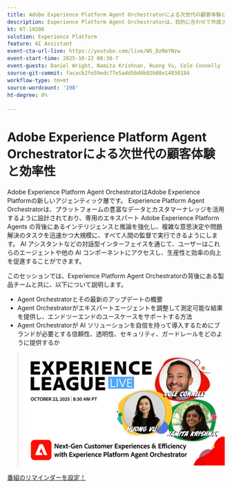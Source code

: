 ```yaml
---
title: Adobe Experience Platform Agent Orchestratorによる次世代の顧客体験と効率性
description: Experience Platform Agent Orchestratorは、目的に合わせて作成されたエキスパート Adobe Experience Platform エージェントの背後にあるインテリジェンスと推論を強化し、複雑な意思決定や問題解決のタスクを迅速かつ大規模に実行できるようにします。
kt: KT-19206
solution: Experience Platform
feature: AI Assistant
event-cta-url-live: https://youtube.com/live/WS_DzRmYNzw
event-start-time: 2025-10-22 08:30-7
event-guests: Daniel Wright, Namita Krishnan, Huong Vu, Cole Connelly
source-git-commit: facacb2fe59edc77e5add50d4b02b08e14030184
workflow-type: tm+mt
source-wordcount: '198'
ht-degree: 0%

---
```


# Adobe Experience Platform Agent Orchestratorによる次世代の顧客体験と効率性

Adobe Experience Platform Agent OrchestratorはAdobe Experience Platformの新しいアジェンティック層です。 Experience Platform Agent Orchestratorは、プラットフォームの豊富なデータとカスタマーナレッジを活用するように設計されており、専用のエキスパート Adobe Experience Platform Agents の背後にあるインテリジェンスと推論を強化し、複雑な意思決定や問題解決のタスクを迅速かつ大規模に、すべて人間の監督で実行できるようにします。 AI アシスタントなどの対話型インターフェイスを通じて、ユーザーはこれらのエージェントや他の AI コンポーネントにアクセスし、生産性と効率の向上を促進することができます。

このセッションでは、Experience Platform Agent Orchestratorの背後にある製品チームと共に、以下について説明します。

* Agent Orchestratorとその最新のアップデートの概要
* Agent Orchestratorがエキスパートエージェントを調整して測定可能な結果を提供し、エンドツーエンドのユースケースをサポートする方法
* Agent Orchestratorが AI ソリューションを自信を持って導入するためにブランドが必要とする信頼性、透明性、セキュリティ、ガードレールをどのように提供するか

> ![&#x200B; バナーを表示 &#x200B;](assets/WebBanner-v2-Oct22-2025.jpg)

[&#x200B; 番組のリマインダーを設定！](https://youtube.com/live/WS_DzRmYNzw)
